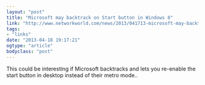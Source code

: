 ```yaml
---
layout: "post"
title: "Microsoft may backtrack on Start button in Windows 8"
link: "http://www.networkworld.com/news/2013/041713-microsoft-may-backtrack-on-start-268802.html?utm_source=loopinsight.com&utm_medium=referral&utm_campaign=Feed"
tags: 
- "links"
date: "2013-04-18 19:17:21"
ogtype: "article"
bodyclass: "post"
---
```


This could be interesting if Microsoft backtracks and lets you re-enable the start button in desktop instead of their metro mode..